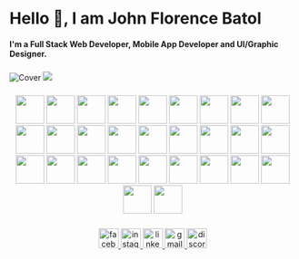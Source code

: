 <h1 align="left">Hello 👋, I am John Florence Batol</h1> 
<h4 align="left">I'm a Full Stack Web Developer, Mobile App Developer and UI/Graphic Designer.</h4>

###

![Cover](https://github.com/user-attachments/assets/f2198c8d-5a8d-4c3c-86f6-e29481338f7d)
![](https://komarev.com/ghpvc/?username=Renzxs)

###

<div align="center">
    <img src="https://github.com/user-attachments/assets/65ec504d-0478-47e6-b933-04a89000b5bf" height="50"/>
    <img src="https://github.com/user-attachments/assets/5332a438-30a0-4503-a39c-2823021e3a96" height="50"/>
    <img src="https://github.com/user-attachments/assets/6b0f8a64-ba7b-492e-8329-e7f1d5235d4d" height="50"/>
    <img src="https://github.com/user-attachments/assets/3946b6ba-beab-4f30-af71-febda59e3d46" height="50"/>
    <img src="https://github.com/user-attachments/assets/0e9979f8-a59f-4210-8c2c-46393aa6db39" height="50"/>
    <img src="https://github.com/user-attachments/assets/e0d751dc-a60c-43d4-b92d-5f0b67d9d4b0" height="50"/>
    <img src="https://github.com/user-attachments/assets/adfe471a-8a5b-4082-910e-d6c05a8868ab" height="50"/>
    <img src="https://github.com/user-attachments/assets/a626e13e-cfb5-4f41-ae12-df761cfc2c2f" height="50"/>
    <img src="https://github.com/user-attachments/assets/e16dee4f-41d0-48d5-8008-f6eabecc9d6b" height="50"/>
    <img src="https://github.com/user-attachments/assets/7d1c9bdc-9a4e-4947-9974-858ad1ab8dd2" height="50"/>
    <img src="https://github.com/user-attachments/assets/22571a37-a1a4-491e-a38f-9f8e77c34a32" height="50"/>
    <img src="https://github.com/user-attachments/assets/2a645029-6595-4e85-afc7-f9856c339d1d" height="50"/>
    <img src="https://github.com/user-attachments/assets/78b3050e-5058-4b15-8c9c-91eedb4996a0" height="50"/>
    <img src="https://github.com/user-attachments/assets/7daa7b61-67e7-4838-bb31-a668532e8d61" height="50"/>
    <img src="https://github.com/user-attachments/assets/5ed089c8-0fc3-4eed-9d9f-bc45589c61e5" height="50"/>
    <img src="https://github.com/user-attachments/assets/429d82ac-731d-4cdc-bc43-6dd15640f857" height="50"/>
    <img src="https://github.com/user-attachments/assets/7df3b5e7-2b96-4f1a-950b-7a1bd045fa06" height="50"/>
    <img src="https://github.com/user-attachments/assets/85d923a8-0790-4401-a2eb-7e46f67aedfe" height="50"/>
    <img src="https://github.com/user-attachments/assets/6a09db85-4735-4405-a08e-0d4b0741fff3" height="50"/>
    <img src="https://github.com/user-attachments/assets/4005e838-ab01-4008-902f-896c81c0a56a" height="50"/>
    <img src="https://github.com/user-attachments/assets/9f520920-eadc-4e33-976c-f624c14ac2a1" height="50"/>
    <img src="https://github.com/user-attachments/assets/83ee5ba4-b612-4e3f-8b9f-9ecf19202533" height="50"/>
    <img src="https://github.com/user-attachments/assets/2f45fc8a-fd6a-4c43-b43f-3c81080f627a" height="50"/>
    <img src="https://github.com/user-attachments/assets/054a4ddd-946b-45e1-94ac-6e43ea1abfd8" height="50"/>
    <img src="https://github.com/user-attachments/assets/e0c5c50f-b49d-4678-bff1-7014e1538fc6" height="50"/>
    <img src="https://github.com/user-attachments/assets/e2d7c557-6ba3-41e4-817a-65e4527e5494" height="50"/>
    <img src="https://github.com/user-attachments/assets/882b19f0-d42d-4d81-b04e-fcc065882ea2" height="50"/>
    <img src="https://github.com/user-attachments/assets/23937b3e-58c6-4122-922d-e3feda56d737" height="50"/>
    <img src="https://github.com/user-attachments/assets/225cb298-4574-4c81-98e9-dc135317b2d9" height="50"/>
</div>

###

<div align="center">
  <a href="https://www.facebook.com/rence.batol.52/" target="_blank">
    <img src="https://img.shields.io/static/v1?message=Facebook&logo=facebook&label=&color=1877F2&logoColor=white&labelColor=&style=for-the-badge" height="35" alt="facebook logo"  />
  </a>
<span width="30"></span>
  <a href="https://www.instagram.com/renzxs03/?hl=en" target="_blank">
    <img src="https://img.shields.io/static/v1?message=Instagram&logo=instagram&label=&color=E4405F&logoColor=white&labelColor=&style=for-the-badge" height="35" alt="instagram logo"  />
  </a>
<span width="30"></span>
  <a href="https://www.linkedin.com/in/john-florence-batol/" target="_blank">
    <img src="https://img.shields.io/static/v1?message=LinkedIn&logo=linkedin&label=&color=0077B5&logoColor=white&labelColor=&style=for-the-badge" height="35" alt="linkedin logo"  />
  </a>
<span width="30"></span>
  <a href="florencebatol85@gmail.com" target="_blank">
    <img src="https://img.shields.io/static/v1?message=Gmail&logo=gmail&label=&color=D14836&logoColor=white&labelColor=&style=for-the-badge" height="35" alt="gmail logo"  />
  </a>
<span width="30"></span>
  <img src="https://img.shields.io/static/v1?message=Discord&logo=discord&label=&color=7289DA&logoColor=white&labelColor=&style=for-the-badge" height="35" alt="discord logo"  />
</div>

###
